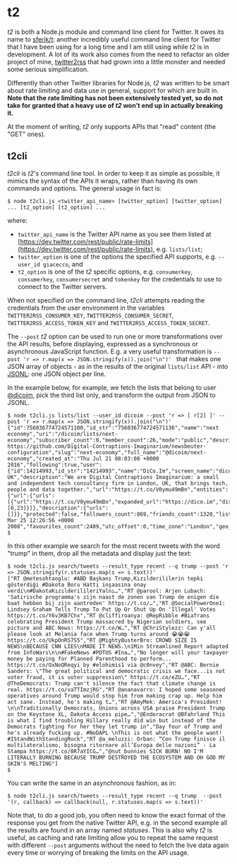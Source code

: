 t2
==

*t2* is both a Node.js module and command line client for Twitter. It owes its name to [sferik/t](https://github.com/sferik/t): another incredibly useful command line client for Twitter that I have been using for a long time and I am still using while *t2* is in development. A lot of its work also comes from the need to refactor an older project of mine, [twitter2rss](https://github.com/Digital-Contraptions-Imaginarium/twitter2rss) that had grown into a little monster and needed some serious simplification.

Differently than other Twitter libraries for Node.js, *t2* was written to be smart about rate limiting and data use in general, support for which are built in. **Note that the rate limiting has not been extensively tested yet, so do not take for granted that a heavy use of *t2* won't end up in actually breaking it.**

At the moment of writing, *t2* only supports APIs that "read" content (the "GET" ones).

## t2cli

*t2cli* is *t2*'s command line tool. In order to keep it as simple as possible, it mimics the syntax of the APIs it wraps, rather than having its own commands and options. The general usage in fact is:

```
$ node t2cli.js <twitter_api_name> [twitter_option] [twitter_option] ... [t2_option] [t2_option] ...
```

where:
- ```twitter_api_name``` is the Twitter API name as you see them listed at [https://dev.twitter.com/rest/public/rate-limits](https://dev.twitter.com/rest/public/rate-limits), e.g. ```lists/list```;
- ```twitter_option``` is one of the options the specified API supports, e.g. ```--user_id giacecco```, and
- ```t2_option``` is one of the *t2* specific options, e.g. ```consumerkey```, ```consumerkey```, ```consumersecret``` and ```tokenkey``` for the credentials to use to connect to the Twitter servers.

When not specified on the command line, *t2cli* attempts reading the credentials from the user environment in the variables ```TWITTER2RSS_CONSUMER_KEY```, ```TWITTER2RSS_CONSUMER_SECRET```, ```TWITTER2RSS_ACCESS_TOKEN_KEY``` and ```TWITTER2RSS_ACCESS_TOKEN_SECRET```.

The ```--post``` *t2* option can be used to run one or more transformations over the API results, before displaying, expressed as a synchronous or asynchronous JavaScript function. E.g. a very useful transformation is ```--post 'r => r.map(x => JSON.stringify(x)).join("\n")' ``` that makes one JSON array of objects - as in the results of the original ```lists/list``` API - into [JSONL](http://jsonlines.org/): one JSON object per line.

In the example below, for example, we fetch the lists that belong to user [@dicoim](https://twitter.com/dicoim), pick the third list only, and transform the output from JSON to JSONL.

```
$ node t2cli.js lists/list --user_id dicoim --post 'r => [ r[2] ]' --post 'r => r.map(x => JSON.stringify(x)).join("\n")'
{"id":756036774724571100,"id_str":"756036774724571136","name":"next economy","uri":"/dicoim/lists/next-economy","subscriber_count":0,"member_count":26,"mode":"public","description":"See https://github.com/Digital-Contraptions-Imaginarium/newsbeuter-configuration","slug":"next-economy","full_name":"@dicoim/next-economy","created_at":"Thu Jul 21 08:03:08 +0000 2016","following":true,"user":{"id":14214993,"id_str":"14214993","name":"DiCo.Im","screen_name":"dicoim","location":"London, UK","description":"We are Digital Contraptions Imaginarium: a small and independent tech consultancy firm in London, UK, that brings tech, people and data together.","url":"https://t.co/V0ymu49mBn","entities":{"url":{"urls":[{"url":"https://t.co/V0ymu49mBn","expanded_url":"https://dico.im","display_url":"dico.im","indices":[0,23]}]},"description":{"urls":[]}},"protected":false,"followers_count":869,"friends_count":1320,"listed_count":180,"created_at":"Tue Mar 25 12:26:56 +0000 2008","favourites_count":2409,"utc_offset":0,"time_zone":"London","geo_enabled":false,"verified":false,"statuses_count":1851,"lang":"en","contributors_enabled":false,"is_translator":false,"is_translation_enabled":false,"profile_background_color":"000000","profile_background_image_url":"http://abs.twimg.com/images/themes/theme1/bg.png","profile_background_image_url_https":"https://abs.twimg.com/images/themes/theme1/bg.png","profile_background_tile":false,"profile_image_url":"http://pbs.twimg.com/profile_images/756014052225212417/VtssPRWk_normal.jpg","profile_image_url_https":"https://pbs.twimg.com/profile_images/756014052225212417/VtssPRWk_normal.jpg","profile_banner_url":"https://pbs.twimg.com/profile_banners/14214993/1469083399","profile_link_color":"DB5A3D","profile_sidebar_border_color":"000000","profile_sidebar_fill_color":"000000","profile_text_color":"000000","profile_use_background_image":false,"has_extended_profile":false,"default_profile":false,"default_profile_image":false,"following":false,"follow_request_sent":false,"notifications":false,"translator_type":"none"}}
$
```

In this other example we search for the most recent tweets with the word "trump" in them, drop all the metadata and display just the text:

```
$ node t2cli.js search/tweets --result_type recent --q trump --post 'r => JSON.stringify(r.statuses.map(s => s.text))'
["RT @metesohtaoglu: #ABD Başkanı Trump,Kızılderililerin tepki gösterdiği #Dakota Boru Hattı inşaasına onay verdi\n#DakotaKızılderilileriYalnı…","RT @parool: Arjen Lubach: 'Satirische programma's zijn naast de zonen van Trump de enigen die baat hebben bij zijn aantreden' https://t.co/…","RT @SocialPowerOne1: Lindsey Graham Tells Trump To Put Up Or Shut Up On 'Illegal' Votes https://t.co/Y6v3KB7Chx","RT @cliffiroanya: @RepRibble #Biafrans celebrating President Trump massacred by Nigerian soldiers, see picture and ABC News: https://t.co/W…","RT @ChriStylezz: Can y'all please look at Melania face when Trump turns around 😭😭😭 https://t.co/UkpOnRS7S5","RT @MightyBusterBro: CROWD SIZE IS NEWS\nBECAUSE CNN LIES\nMADE IT NEWS.\n1Min Streamlined Report adapted from InfoWars\n\n#FakeNews #POTUS #Ina…","No longer will your taxpayer money be paying for Planned Parenthood to perform... https://t.co/OxNoQReqyi by #elohimis1 via @c0nvey","RT @ABC: Bernie Sanders: \"The great political and democratic crisis we face...is not voter fraud, it is voter suppression\" https://t.co/eZU…","RT @TheDemocrats: Trump can't silence the fact that climate change is real. https://t.co/vaTTImzjRG","RT @ananavarro: I hoped some seasoned operatives around Trump would stop him from making crap up. Help him act sane. Instead, he's making t…","RT @AmyMek: America's President! \n\nTraditionally Democrats, Unions across USA praise President Trump on the Keystone XL, Dakota Access pipe…","@Endoracrat @BFahrland This is what I find troubling Hillary really did win but instead of the Democrats fighting for her they let trump in","Day four of Trump and he's already fucking up. #NoDAPL \nThis is not what the people want! #IStandWithStandingRock","RT @a_meluzzi: Orban: “Con Trump finisce il multilateralismo, bisogna ritornare all’Europa delle nazioni” - La Stampa https://t.co/8R7aYICG…","@nut_bunnies SICK BURN! NO I'M LITERALLY BURNING BECAUSE TRUMP DESTROYED THE ECOSYSTEM AND OH GOD MY SKIN'S MELTING"]
$
```

You can write the same in an asynchronous fashion, as in:

```
$ node t2cli.js search/tweets --result_type recent --q trump  --post '(r, callback) => callback(null, r.statuses.map(s => s.text))'
```

Note that, to do a good job, you often need to know the exact format of the response you get from the native Twitter API, e.g. in the second example all the results are found in an array named *statuses*. This is also why *t2* is useful, as caching and rate limiting allow you to repeat the same request with different ```--post``` arguments without the need to fetch the live data again every time or worrying of breaking the limits on the API usage.
